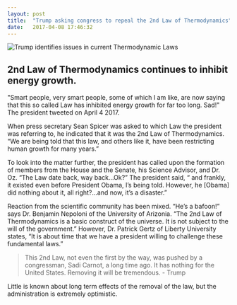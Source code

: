 ```yaml
---
layout: post
title:  "Trump asking congress to repeal the 2nd Law of Thermodynamics"
date:   2017-04-08 17:46:32
---
```



![Trump identifies issues in current Thermodynamic Laws](http://i.imgur.com/mcX7oNw.jpg)

## 2nd Law of Thermodynamics continues to inhibit energy growth.

"Smart people, very smart people, some of which I am like, are now saying that this so called Law has inhibited energy growth for far too long.  Sad!"  The president tweeted on April 4 2017.

When press secretary Sean Spicer was asked to which Law the president was referring to, he indicated that it was the 2nd Law of Thermodynamics.  “We are being told that this law, and others like it, have been restricting human growth for many years.”

To look into the matter further, the president has called upon the formation of members from the House and the Senate, his Science Advisor, and Dr. Oz.  “The Law date back, way back…Ok?”  The president said, “ and frankly, it existed even before President Obama, I’s being told.  However, he [Obama] did nothing about it, all right?...and now, it’s a disaster.”

Reaction from the scientific community has been mixed.  “He’s a bafoon!” says Dr. Benjamin Nepoloni of the University of Arizonia.  “The 2nd Law of Thermodynamics is a basic construct of the universe.  It is not subject to the will of the government.”  However, Dr. Patrick Gertz of Liberty University states, “It is  about time that we have a president willing to challenge these fundamental laws.”

>This 2nd Law, not even the first by the way, was pushed by a congressman, Sadi Carnot, a long time ago.  It has nothing for the United States.  Removing it will be tremendous. - Trump

Little is known about long term effects of the removal of the law, but the administration is extremely optimistic.
